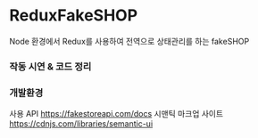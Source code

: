 # ReduxFakeSHOP
Node 환경에서 Redux를 사용하여 전역으로 상태관리를 하는 fakeSHOP

### 작동 시연 & 코드 정리 

### 개발환경
사용  API
https://fakestoreapi.com/docs
시맨틱 마크업 사이트
https://cdnjs.com/libraries/semantic-ui

